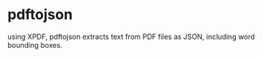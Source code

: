 # pdftojson
using XPDF, pdftojson extracts text from PDF files as JSON, including word bounding boxes.

